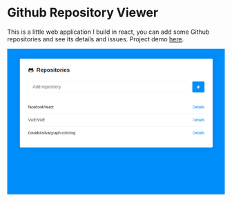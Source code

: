 # Github Repository Viewer

This is a little web application I build in react, you can add some Github repositories and see its details and issues.
Project demo [here](https://awesome-bassi-efd19a.netlify.com/).


![img1](./img1.png)
